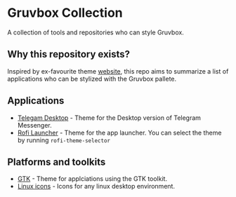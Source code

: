 # Gruvbox Collection
A collection of tools and repositories who can style Gruvbox.

## Why this repository exists?
Inspired by ex-favourite theme [website](https://draculatheme.com/), this repo aims to summarize a list of applications who can be stylized with the Gruvbox pallete.


## Applications
- [Telegam Desktop](https://github.com/nathanielevan/gruvbox-material-telegram) - Theme for the Desktop version of Telegram Messenger.
- [Rofi Launcher](https://github.com/davatorium/rofi) - Theme for the app launcher. You can select the theme by running `rofi-theme-selector`

## Platforms and toolkits
- [GTK](https://github.com/Fausto-Korpsvart/Gruvbox-GTK-Theme) - Theme for applciations using the GTK toolkit.
- [Linux icons](https://github.com/SylEleuth/gruvbox-plus-icon-pack) - Icons for any linux desktop environment.
